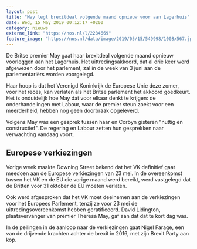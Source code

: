 ```yaml
---
layout: post
title: "May legt brexitdeal volgende maand opnieuw voor aan Lagerhuis"
date: Wed, 15 May 2019 00:12:17 +0200
category: nieuws
externe_link: "https://nos.nl/l/2284669"
feature_image: "https://nos.nl/data/image/2019/05/15/549998/1008x567.jpg"
---
```


<p>De Britse premier May gaat haar brexitdeal volgende maand opnieuw voorleggen aan het Lagerhuis. Het uittredingsakkoord, dat al drie keer werd afgewezen door het parlement, zal in de week van 3 juni aan de parlementariërs worden voorgelegd.</p>
<p>Haar hoop is dat het Verenigd Koninkrijk de Europese Unie deze zomer, voor het reces, kan verlaten als het Britse parlement het akkoord goedkeurt. Het is onduidelijk hoe May dat voor elkaar denkt te krijgen: de onderhandelingen met Labour, waar de premier steun zoekt voor een meerderheid, hebben nog geen doorbraak opgeleverd.</p>
<p>Volgens May was een gesprek tussen haar en Corbyn gisteren "nuttig en constructief". De regering en Labour zetten hun gesprekken naar verwachting vandaag voort.</p>
<h2>Europese verkiezingen</h2>
<p>Vorige week maakte Downing Street bekend dat het VK definitief gaat meedoen aan de Europese verkiezingen van 23 mei. In de overeenkomst tussen het VK en de EU die vorige maand werd bereikt, werd vastgelegd dat de Britten voor 31 oktober de EU moeten verlaten.</p>
<p>Ook werd afgesproken dat het VK moet deelnemen aan de verkiezingen voor het Europees Parlement, tenzij ze voor 23 mei de uittredingsovereenkomst hebben geratificeerd. David Lidington, plaatsvervanger van premier Theresa May, gaf aan dat dat te kort dag was.</p>
<p>In de peilingen in de aanloop naar de verkiezingen gaat Nigel Farage, een van de drijvende krachten achter de brexit in 2016, met zijn Brexit Party aan kop.</p>

